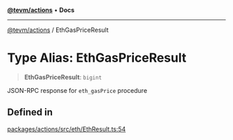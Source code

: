 [**@tevm/actions**](../README.md) • **Docs**

***

[@tevm/actions](../globals.md) / EthGasPriceResult

# Type Alias: EthGasPriceResult

> **EthGasPriceResult**: `bigint`

JSON-RPC response for `eth_gasPrice` procedure

## Defined in

[packages/actions/src/eth/EthResult.ts:54](https://github.com/evmts/tevm-monorepo/blob/main/packages/actions/src/eth/EthResult.ts#L54)
